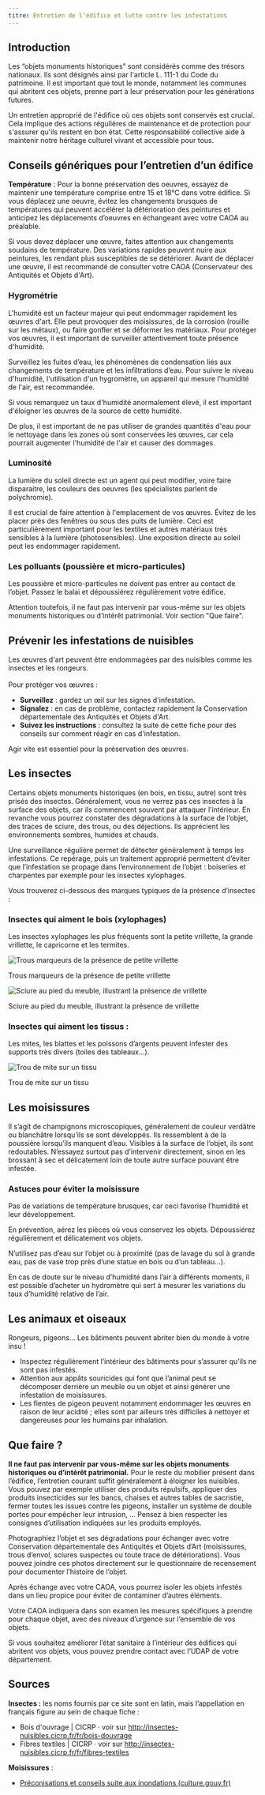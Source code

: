 ```yaml
---
titre: Entretien de l’édifice et lutte contre les infestations
---
```

## Introduction

Les “objets monuments historiques” sont considérés comme des trésors nationaux. Ils sont désignés ainsi par l'article L. 111-1 du Code du patrimoine. Il est important que tout le monde, notamment les communes qui abritent ces objets, prenne part à leur préservation pour les générations futures.

Un entretien approprié de l'édifice où ces objets sont conservés est crucial. Cela implique des actions régulières de maintenance et de protection pour s'assurer qu'ils restent en bon état. Cette responsabilité collective aide à maintenir notre héritage culturel vivant et accessible pour tous.

## Conseils génériques pour l’entretien d’un édifice

**Température** : Pour la bonne préservation des oeuvres, essayez de maintenir une température comprise entre 15 et 18°C dans votre édifice.
Si vous déplacez une oeuvre, évitez les changements brusques de températures qui peuvent accélérer la détérioration des peintures et anticipez les déplacements d’oeuvres en échangeant avec votre CAOA au préalable.

Si vous devez déplacer une œuvre, faites attention aux changements soudains de température. Des variations rapides peuvent nuire aux peintures, les rendant plus susceptibles de se détériorer. Avant de déplacer une œuvre, il est recommandé de consulter votre CAOA (Conservateur des Antiquités et Objets d'Art). 

### Hygrométrie

L'humidité est un facteur majeur qui peut endommager rapidement les œuvres d'art. Elle peut provoquer des moisissures, de la corrosion (rouille sur les métaux), ou faire gonfler et se déformer les matériaux. Pour protéger vos œuvres, il est important de surveiller attentivement toute présence d'humidité.

Surveillez les fuites d’eau, les phénomènes de condensation liés aux changements de température et les infiltrations d’eau. Pour suivre le niveau d'humidité, l'utilisation d'un hygromètre, un appareil qui mesure l'humidité de l'air, est recommandée.

Si vous remarquez un taux d'humidité anormalement élevé, il est important d'éloigner les œuvres de la source de cette humidité. 

De plus, il est important de ne pas utiliser de grandes quantités d'eau pour le nettoyage dans les zones où sont conservées les œuvres, car cela pourrait augmenter l'humidité de l'air et causer des dommages. 

### Luminosité

La lumière du soleil directe est un agent qui peut modifier, voire faire disparaitre, les couleurs des oeuvres (les spécialistes parlent de polychromie).

Il est crucial de faire attention à l'emplacement de vos œuvres. Évitez de les placer près des fenêtres ou sous des puits de lumière. Ceci est particulièrement important pour les textiles et autres matériaux très sensibles à la lumière (photosensibles). Une exposition directe au soleil peut les endommager rapidement.

### Les polluants (poussière et micro-particules)

Les poussière et micro-particules ne doivent pas entrer au contact de l’objet. Passez le balai et dépoussiérez régulièrement votre édifice. 

Attention toutefois, il ne faut pas intervenir par vous-même sur les objets monuments historiques ou d’intérêt patrimonial. Voir section "Que faire". 

## Prévenir les infestations de nuisibles

Les œuvres d'art peuvent être endommagées par des nuisibles comme les insectes et les rongeurs. \
\
Pour protéger vos œuvres :

* **Surveillez** : gardez un œil sur les signes d'infestation.
* **Signalez** : en cas de problème, contactez rapidement la Conservation départementale des Antiquités et Objets d'Art.
* **Suivez les instructions** : consultez la suite de cette fiche pour des conseils sur comment réagir en cas d'infestation.

Agir vite est essentiel pour la préservation des œuvres.

## Les insectes

Certains objets monuments historiques (en bois, en tissu, autre) sont très prisés des insectes.
Généralement, vous ne verrez pas ces insectes à la surface des objets, car ils commencent souvent par attaquer l’intérieur. En revanche vous pourrez constater des dégradations à la surface de l’objet, des traces de sciure, des trous, ou des déjections. Ils apprécient les environnements sombres, humides et chauds. 

Une surveillance régulière permet de détecter généralement à temps les infestations.
Ce repérage, puis un traitement approprié permettent d’éviter que l’infestation se propage dans l’environnement de l’objet : boiseries et charpentes par exemple pour les insectes xylophages.

Vous trouverez ci-dessous des marques typiques de la présence d’insectes :

### Insectes qui aiment le bois (xylophages)

Les insectes xylophages les plus fréquents sont la petite vrillette, la grande vrillette, le capricorne et les termites.

![Trous marqueurs de la présence de petite vrillette](/contenus/fiches/images/vrillette-trous.jpg)

Trous marqueurs de la présence de petite vrillette

![Sciure au pied du meuble, illustrant la présence de vrillette](/contenus/fiches/images/vrillette-sciure.jpg)

Sciure au pied du meuble, illustrant la présence de vrillette

### Insectes qui aiment les tissus :

Les mites, les blattes et les poissons d’argents peuvent infester des supports très divers (toiles des tableaux…).

![Trou de mite sur un tissu](/contenus/fiches/images/mite-trou-tissu.jpg)

Trou de mite sur un tissu

## Les moisissures

Il s’agit de champignons microscopiques, généralement de couleur verdâtre ou blanchâtre lorsqu’ils se sont développés.
Ils ressemblent à de la poussière lorsqu’ils manquent d’eau.
Visibles à la surface de l’objet, ils sont redoutables.
N’essayez surtout pas d’intervenir directement, sinon en les brossant à sec et délicatement loin de toute autre surface pouvant être infestée.

### Astuces pour éviter la moisissure

Pas de variations de température brusques, car ceci favorise l’humidité et leur développement.

En prévention, aérez les pièces où vous conservez les objets.
Dépoussiérez régulièrement et délicatement vos objets.

N’utilisez pas d’eau sur l’objet ou à proximité (pas de lavage du sol à grande eau, pas de vase trop près d’une statue en bois ou d’un tableau…).

En cas de doute sur le niveau d’humidité dans l’air à différents moments, il est possible d’acheter un hydromètre qui sert à mesurer les variations du taux d’humidité relative de l’air.

## Les animaux et oiseaux

Rongeurs, pigeons… Les bâtiments peuvent abriter bien du monde à votre insu !

* Inspectez régulièrement l’intérieur des bâtiments pour s’assurer qu’ils ne sont pas infestés.
* Attention aux appâts souricides qui font que l’animal peut se décomposer derrière un meuble ou un objet et ainsi générer une infestation de moisissures.
* Les fientes de pigeon peuvent notamment endommager les œuvres en raison de leur acidité ; elles sont par ailleurs très difficiles à nettoyer et dangereuses pour les humains par inhalation.

## Que faire ?

**Il ne faut pas intervenir par vous-même sur les objets monuments historiques ou d’intérêt patrimonial.**
Pour le reste du mobilier présent dans l’édifice, l’entretien courant suffit généralement à éloigner les nuisibles.
Vous pouvez par exemple utiliser des produits répulsifs, appliquer des produits insecticides sur les bancs, chaises et autres tables de sacristie, fermer toutes les issues contre les pigeons, installer un système de double portes pour empêcher leur intrusion, … Pensez à bien respecter les consignes d’utilisation indiquées sur les produits employés.

Photographiez l’objet et ses dégradations pour échanger avec votre Conservation départementale des Antiquités et Objets d’Art (moisissures, trous d’envol, sciures suspectes ou toute trace de détériorations).
Vous pouvez joindre ces photos directement sur le questionnaire de recensement pour documenter l’histoire de l’objet.

Après échange avec votre CAOA, vous pourrez isoler les objets infestés dans un lieu propice pour éviter de contaminer d’autres éléments.

Votre CAOA indiquera dans son examen les mesures spécifiques à prendre pour chaque objet, avec des niveaux d’urgence sur l’ensemble de vos objets.

Si vous souhaitez améliorer l’état sanitaire à l’intérieur des édifices qui abritent vos objets, vous pouvez prendre contact avec l’UDAP de votre département.

## Sources

**Insectes :** les noms fournis par ce site sont en latin, mais l’appellation en français figure au sein de chaque fiche :

* Bois d'ouvrage | CICRP · voir sur http://insectes-nuisibles.cicrp.fr/fr/bois-douvrage
* Fibres textiles | CICRP ·  voir sur http://insectes-nuisibles.cicrp.fr/fr/fibres-textiles

**Moisissures** :

* [Préconisations et conseils suite aux inondations (culture.gouv.fr)](https://www.culture.gouv.fr/Regions/Drac-Hauts-de-France/Actualites/Preconisations-et-conseils-suite-aux-inondations)